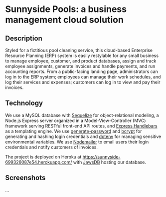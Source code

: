 # Sunnyside Pools: a business management cloud solution

## Description

Styled for a fictitious pool cleaning service, this cloud-based Enterprise Resource Planning (ERP) system is easily restylable for any small business to manage employee, customer, and product databases, assign and track employee assignments, generate invoices and handle payments, and run accounting reports. From a public-facing landing page, administrators can log in to the ERP system; employees can manage their work schedules, and log their services and expenses; customers can log in to view and pay their invoices.

## Technology

We use a MySQL database with [Sequelize](https://www.npmjs.com/package/sequelize) for object-relational modeling, a Node.js Express server organized in a Model-View-Controller (MVC) framework serving RESTful front-end API routes, and [Express Handlebars](https://www.npmjs.com/package/express-handlebars) as a templating engine. We use [generate-password](https://www.npmjs.com/package/generate-password) and [bcrypt](https://www.npmjs.com/package/bcrypt) for generating and hashing login credentials and [dotenv](https://www.npmjs.com/package/dotenv) for managing sensitive environmental variables. We use [Nodemailer](https://www.npmjs.com/package/nodemailer) to email users their login credentials and notify customers of invoices. 

The project is deployed on Heroku at https://sunnyside-699326087e54.herokuapp.com/ with [JawsDB](https://devcenter.heroku.com/articles/jawsdb) hosting our database.

## Screenshots

...